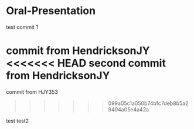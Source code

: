 # Oral-Presentation

test commit 1

commit from HendricksonJY
<<<<<<< HEAD
second commit from HendricksonJY
=======

commit from HJY353
>>>>>>> 099a05c1a050b74bfc7deb8b5a29494a05e4a42a

test
test2